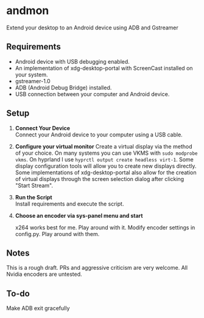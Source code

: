 # andmon

Extend your desktop to an Android device using ADB and Gstreamer

## Requirements

- Android device with USB debugging enabled.
- An implementation of xdg-desktop-portal with ScreenCast installed on your system.
- gstreamer-1.0
- ADB (Android Debug Bridge) installed.
- USB connection between your computer and Android device.

## Setup

1. **Connect Your Device**  
   Connect your Android device to your computer using a USB cable.

2. **Configure your virtual monitor**
   Create a virtual display via the method of your choice. On many systems you can use VKMS with ```sudo modprobe vkms```. On hyprland I use ```hyprctl output create headless virt-1```. Some display configuration tools will allow you to create new displays directly.
   Some implementations of xdg-desktop-portal also allow for the creation of virtual displays through the screen selection dialog after clicking "Start Stream".

3. **Run the Script**  
   Install requirements and execute the script.
   
5. **Choose an encoder via sys-panel menu and start**  
   
   x264 works best for me. Play around with it. Modify encoder settings in config.py. Play around with them.

   
## Notes
This is a rough draft. PRs and aggressive criticism are very welcome. All Nvidia encoders are untested.

## To-do
Make ADB exit gracefully
